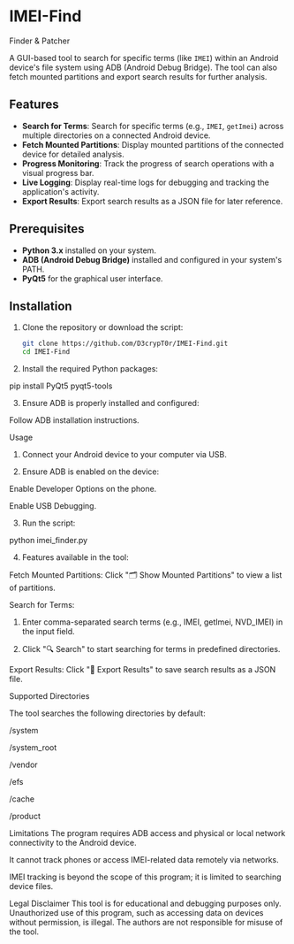 # IMEI-Find
Finder &amp; Patcher

A GUI-based tool to search for specific terms (like `IMEI`) within an Android device's file system using ADB (Android Debug Bridge). The tool can also fetch mounted partitions and export search results for further analysis.

## Features
- **Search for Terms**: Search for specific terms (e.g., `IMEI`, `getImei`) across multiple directories on a connected Android device.
- **Fetch Mounted Partitions**: Display mounted partitions of the connected device for detailed analysis.
- **Progress Monitoring**: Track the progress of search operations with a visual progress bar.
- **Live Logging**: Display real-time logs for debugging and tracking the application's activity.
- **Export Results**: Export search results as a JSON file for later reference.

## Prerequisites
- **Python 3.x** installed on your system.
- **ADB (Android Debug Bridge)** installed and configured in your system's PATH.
- **PyQt5** for the graphical user interface.

## Installation
1. Clone the repository or download the script:
   ```bash
   git clone https://github.com/D3crypT0r/IMEI-Find.git
   cd IMEI-Find

2. Install the required Python packages:

pip install PyQt5 pyqt5-tools


3. Ensure ADB is properly installed and configured:

Follow ADB installation instructions.


Usage

1. Connect your Android device to your computer via USB.


2. Ensure ADB is enabled on the device:

Enable Developer Options on the phone.

Enable USB Debugging.



3. Run the script:

python imei_finder.py


4. Features available in the tool:

Fetch Mounted Partitions: Click "🗂️ Show Mounted Partitions" to view a list of partitions.

Search for Terms:

1. Enter comma-separated search terms (e.g., IMEI, getImei, NVD_IMEI) in the input field.


2. Click "🔍 Search" to start searching for terms in predefined directories.



Export Results: Click "📁 Export Results" to save search results as a JSON file.




Supported Directories

The tool searches the following directories by default:

/system

/system_root

/vendor

/efs

/cache

/product


Limitations
The program requires ADB access and physical or local network connectivity to the Android device.

It cannot track phones or access IMEI-related data remotely via networks.

IMEI tracking is beyond the scope of this program; it is limited to searching device files.


Legal Disclaimer
This tool is for educational and debugging purposes only. Unauthorized use of this program, such as accessing data on devices without permission, is illegal. The authors are not responsible for misuse of the tool.
